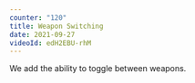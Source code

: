 ```yaml
---
counter: "120"
title: Weapon Switching
date: 2021-09-27
videoId: edH2EBU-rhM
---
```


We add the ability to toggle between weapons.